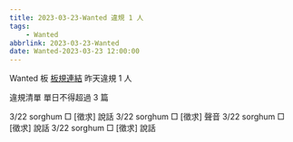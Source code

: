 ```yaml
---
title: 2023-03-23-Wanted 違規 1 人
tags:
    - Wanted
abbrlink: 2023-03-23-Wanted
date: Wanted-2023-03-23 12:00:00
---
```

Wanted 板 [板規連結](https://www.ptt.cc/bbs/Wanted/M.1608829773.A.D3B.html)
昨天違規 1 人
<!-- more -->

違規清單
單日不得超過 3 篇

3/22 sorghum □ [徵求] 說話
3/22 sorghum □ [徵求] 聲音
3/22 sorghum □ [徵求] 說話
3/22 sorghum □ [徵求] 說話